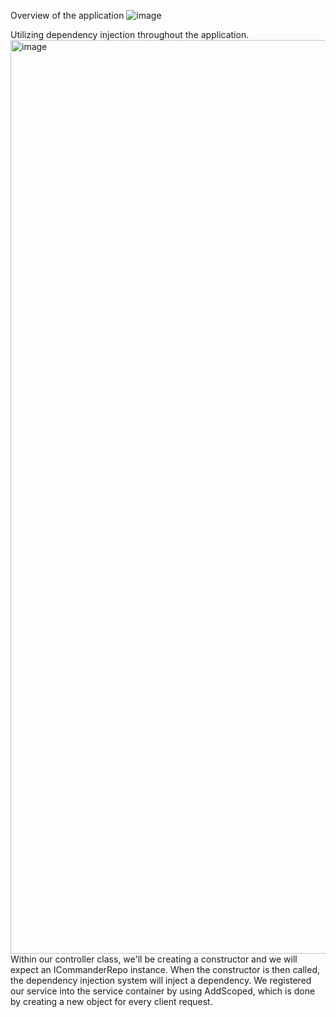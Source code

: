 Overview of the application
![image](https://user-images.githubusercontent.com/47930778/226523486-5b5460f1-b684-4b8b-b3e9-470bdd57e6b8.png)

Utilizing dependency injection throughout the application.
<img width="1462" alt="image" src="https://user-images.githubusercontent.com/47930778/227011535-ba5f8352-989c-40ae-94b1-69469d675ec4.png">
Within our controller class, we'll be creating a constructor and we will expect an ICommanderRepo instance. When the constructor is then called, the dependency injection system will inject a dependency.
We registered our service into the service container by using AddScoped, which is done by creating a new object for every client request.
